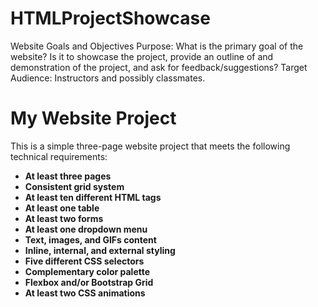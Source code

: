 # HTMLProjectShowcase
Website Goals and Objectives
Purpose: What is the primary goal of the website? Is it to showcase the project, provide an outline of and demonstration of the project, and ask for feedback/suggestions?
Target Audience: Instructors and possibly classmates.
# My Website Project

This is a simple three-page website project that meets the following technical requirements:

- **At least three pages**
- **Consistent grid system**
- **At least ten different HTML tags**
- **At least one table**
- **At least two forms**
- **At least one dropdown menu**
- **Text, images, and GIFs content**
- **Inline, internal, and external styling**
- **Five different CSS selectors**
- **Complementary color palette**
- **Flexbox and/or Bootstrap Grid**
- **At least two CSS animations**



